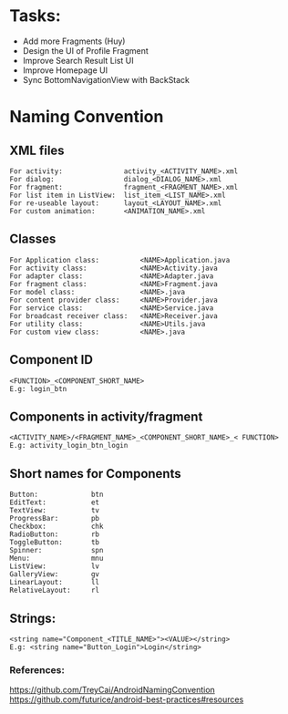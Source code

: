 # Tasks:
- Add more Fragments (Huy)
- Design the UI of Profile Fragment
- Improve Search Result List UI
- Improve Homepage UI
- Sync BottomNavigationView with BackStack

# Naming Convention

## XML files
```
For activity:               activity_<ACTIVITY_NAME>.xml        
For dialog:                 dialog_<DIALOG_NAME>.xml        
For fragment:               fragment_<FRAGMENT_NAME>.xml     
For list item in ListView:  list_item_<LIST_NAME>.xml    
For re-useable layout:      layout_<LAYOUT_NAME>.xml   
For custom animation:       <ANIMATION_NAME>.xml   
```
## Classes
```
For Application class:          <NAME>Application.java  
For activity class:             <NAME>Activity.java
For adapter class:              <NAME>Adapter.java
For fragment class:             <NAME>Fragment.java
For model class:                <NAME>.java
For content provider class:     <NAME>Provider.java
For service class:              <NAME>Service.java
For broadcast receiver class:   <NAME>Receiver.java
For utility class:              <NAME>Utils.java
For custom view class:          <NAME>.java
```
## Component ID
```
<FUNCTION>_<COMPONENT_SHORT_NAME>
E.g: login_btn
```
## Components in activity/fragment
```
<ACTIVITY_NAME>/<FRAGMENT_NAME>_<COMPONENT_SHORT_NAME>_< FUNCTION>
E.g: activity_login_btn_login   
```

## Short names for Components
```
Button:             btn
EditText:           et
TextView:           tv
ProgressBar:        pb
Checkbox:           chk
RadioButton:        rb
ToggleButton:       tb
Spinner:            spn
Menu:               mnu
ListView:           lv
GalleryView:        gv
LinearLayout:       ll
RelativeLayout:     rl
```
## Strings:
```
<string name="Component_<TITLE_NAME>"><VALUE></string>
E.g: <string name="Button_Login">Login</string>
```


### References:
https://github.com/TreyCai/AndroidNamingConvention <br>
https://github.com/futurice/android-best-practices#resources
